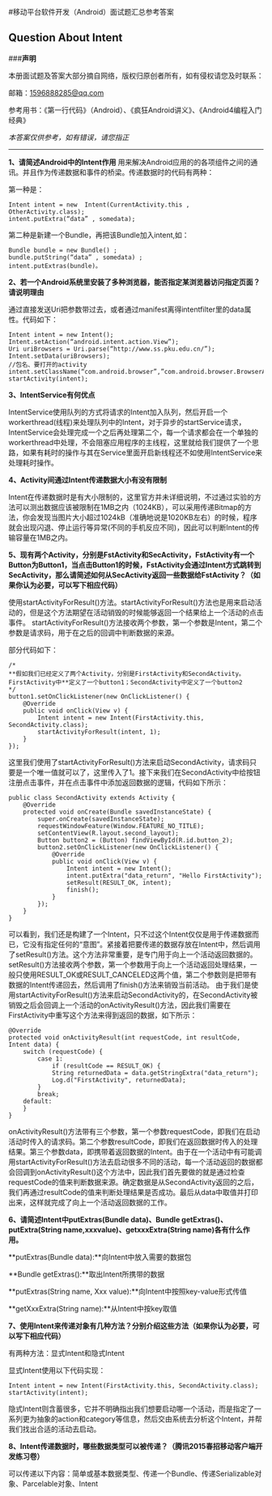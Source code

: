 #移动平台软件开发（Android）面试题汇总参考答案

## Question About Intent

###**声明**

本册面试题及答案大部分摘自网络，版权归原创者所有，如有侵权请您及时联系：

邮箱：1596888285@qq.com

参考用书：《第一行代码》（Android）、《疯狂Android讲义》、《Android4编程入门经典》

*本答案仅供参考，如有错误，请您指正*


---
**1、请简述Android中的Intent作用**
用来解决Android应用的的各项组件之间的通讯。并且作为传递数据和事件的桥梁。传递数据时的代码有两种：

第一种是：
```
Intent intent = new  Intent(CurrentActivity.this , OtherActivity.class); 
intent.putExtra(“data” , somedata);
```
第二种是新建一个Bundle，再把该Bundle加入intent,如：
```
Bundle bundle = new Bundle() ; 
bundle.putString(“data” , somedata) ; 
intent.putExtras(bundle)。
```

**2、若一个Android系统里安装了多种浏览器，能否指定某浏览器访问指定页面？请说明理由**

通过直接发送Uri把参数带过去，或者通过manifest离得intentfilter里的data属性。代码如下：

```
Intent intent = new Intent();
Intent.setAction(“android.intent.action.View”);
Uri uriBrowsers = Uri.parse(“http://www.ss.pku.edu.cn/”);
Intent.setData(uriBrowsers);
//包名、要打开的activity
intent.setClassName(“com.android.browser”,”com.android.browser.BrowserActivity”);
startActivity(intent);
```
**3、IntentService有何优点**


IntentService使用队列的方式将请求的Intent加入队列，然后开启一个workerthread(线程)来处理队列中的Intent，对于异步的startService请求，IntentService会处理完成一个之后再处理第二个，每一个请求都会在一个单独的workerthread中处理，不会阻塞应用程序的主线程，这里就给我们提供了一个思路，如果有耗时的操作与其在Service里面开启新线程还不如使用IntentService来处理耗时操作。

**4、Activity间通过Intent传递数据大小有没有限制**

Intent在传递数据时是有大小限制的，这里官方并未详细说明，不过通过实验的方法可以测出数据应该被限制在1MB之内（1024KB），可以采用传递Bitmap的方法，你会发现当图片大小超过1024kB（准确地说是1020KB左右）的时候，程序就会出现闪退、停止运行等异常(不同的手机反应不同)，因此可以判断Intent的传输容量在1MB之内。


**5、现有两个Activity，分别是FstActivity和SecActivity，FstActivity有一个Button为Button1，当点击Button1的时候，FstActivity会通过Intent方式跳转到SecActivity，那么请简述如何从SecActivity返回一些数据给FstActivity？（如果你认为必要，可以写下相应代码）**

使用startActivityForResult()方法。startActivityForResult()方法也是用来启动活动的，但是这个方法期望在活动销毁的时候能够返回一个结果给上一个活动的点击事件。
startActivityForResult()方法接收两个参数，第一个参数是Intent，第二个参数是请求码，用于在之后的回调中判断数据的来源。

部分代码如下：
```
/*
**假如我们已经定义了两个Activity，分别是FirstActivity和SecondActivity。FirstActivity中**定义了一个button1；SecondActivity中定义了一个button2
*/
button1.setOnClickListener(new OnClickListener() { 
    @Override 
    public void onClick(View v) { 
        Intent intent = new Intent(FirstActivity.this, SecondActivity.class); 
        startActivityForResult(intent, 1); 
    } 
});
```
这里我们使用了startActivityForResult()方法来启动SecondActivity，请求码只要是一个唯一值就可以了，这里传入了1。接下来我们在SecondActivity中给按钮注册点击事件，并在点击事件中添加返回数据的逻辑，代码如下所示：
```
public class SecondActivity extends Activity { 
    @Override 
    protected void onCreate(Bundle savedInstanceState) { 
        super.onCreate(savedInstanceState); 
        requestWindowFeature(Window.FEATURE_NO_TITLE); 
        setContentView(R.layout.second_layout); 
        Button button2 = (Button) findViewById(R.id.button_2); 
        button2.setOnClickListener(new OnClickListener() { 
            @Override 
            public void onClick(View v) { 
                Intent intent = new Intent(); 
                intent.putExtra("data_return", "Hello FirstActivity"); 
                setResult(RESULT_OK, intent); 
                finish(); 
            } 
        }); 
    } 
}
```
可以看到，我们还是构建了一个Intent，只不过这个Intent仅仅是用于传递数据而已，它没有指定任何的“意图”。紧接着把要传递的数据存放在Intent中，然后调用了setResult()方法。这个方法非常重要，是专门用于向上一个活动返回数据的。setResult()方法接收两个参数，第一个参数用于向上一个活动返回处理结果，一般只使用RESULT_OK或RESULT_CANCELED这两个值，第二个参数则是把带有数据的Intent传递回去，然后调用了finish()方法来销毁当前活动。 
由于我们是使用startActivityForResult()方法来启动SecondActivity的，在SecondActivity被销毁之后会回调上一个活动的onActivityResult()方法，因此我们需要在FirstActivity中重写这个方法来得到返回的数据，如下所示： 
```
@Override 
protected void onActivityResult(int requestCode, int resultCode, Intent data) { 
    switch (requestCode) { 
        case 1: 
            if (resultCode == RESULT_OK) { 
            String returnedData = data.getStringExtra("data_return"); 
            Log.d("FirstActivity", returnedData); 
        } 
        break; 
    default: 
    } 
} 
```
onActivityResult()方法带有三个参数，第一个参数requestCode，即我们在启动活动时传入的请求码。第二个参数resultCode，即我们在返回数据时传入的处理结果。第三个参数data，即携带着返回数据的Intent。由于在一个活动中有可能调用startActivityForResult()方法去启动很多不同的活动，每一个活动返回的数据都会回调到onActivityResult()这个方法中，因此我们首先要做的就是通过检查requestCode的值来判断数据来源。确定数据是从SecondActivity返回的之后，我们再通过resultCode的值来判断处理结果是否成功。最后从data中取值并打印出来，这样就完成了向上一个活动返回数据的工作。

**6、请简述Intent中putExtras(Bundle data)、Bundle getExtras()、putExtra(String name,xxxvalue)、getxxxExtra(String name)各有什么作用。**

**putExtras(Bundle data):**向Intent中放入需要的数据包

**Bundle getExtras():**取出Intent所携带的数据

**putExtras(String name, Xxx value):**向Intent中按照key-value形式传值

**getXxxExtra(String name):**从Intent中按key取值


**7、使用Intent来传递对象有几种方法？分别介绍这些方法（如果你认为必要，可以写下相应代码）**

有两种方法：显式Intent和隐式Intent

显式Intent使用以下代码实现：
```
Intent intent = new Intent(FirstActivity.this, SecondActivity.class);
startActivity(intent);
```
隐式Intent则含蓄很多，它并不明确指出我们想要启动哪一个活动，而是指定了一系列更为抽象的action和category等信息，然后交由系统去分析这个Intent，并帮我们找出合适的活动去启动。

**8、Intent传递数据时，哪些数据类型可以被传递？（腾讯2015春招移动客户端开发练习卷）**

可以传递以下内容：简单或基本数据类型、传递一个Bundle、传递Serializable对象、Parcelable对象、Intent


